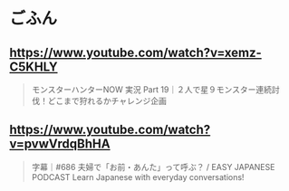 # ごふん

## https://www.youtube.com/watch?v=xemz-C5KHLY

> モンスターハンターNOW 実況 Part 19｜２人で星９モンスター連続討伐！どこまで狩れるかチャレンジ企画 

## https://www.youtube.com/watch?v=pvwVrdqBhHA

> 字幕｜#686 夫婦で「お前・あんた」って呼ぶ？ / EASY JAPANESE PODCAST Learn Japanese with everyday conversations! 

